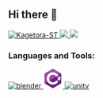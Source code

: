 ## Hi there 👋

<p align="left">
  <a href="https://github.com/Kagetora-ST/Kagetora-ST/">
    <img src="https://komarev.com/ghpvc/?username=Kagetora-ST" alt="Kagetora-ST" />
  </a>
  <a href="https://x.com/Kagetora_ST">
    <img height="20" src="https://img.shields.io/twitter/follow/Kagetora_ST?label=X&logo=X&style=flat" />
  </a>
  <a href="https://github.com/Kagetora-ST">
    <img height="20" src="https://img.shields.io/github/followers/Kagetora-ST?label=follow&logo=github&style=flat" />
  </a>
</p>

<h3 align="left">Languages and Tools:</h3>

<p align="left">
  <a href="https://www.blender.org/" target="_blank" rel="noreferrer">
    <img src="https://download.blender.org/branding/community/blender_community_badge_white.svg" alt="blender" width="40" height="40"/>
  </a>
  <a href="https://www.w3schools.com/cs/" target="_blank" rel="noreferrer">
    <img src="https://raw.githubusercontent.com/devicons/devicon/master/icons/csharp/csharp-original.svg" alt="csharp" width="40" height="40"/>
  </a>
  <a href="https://unity.com/" target="_blank" rel="noreferrer">
    <img src="https://www.vectorlogo.zone/logos/unity3d/unity3d-icon.svg" alt="unity" width="40" height="40"/>
  </a>
</p>
